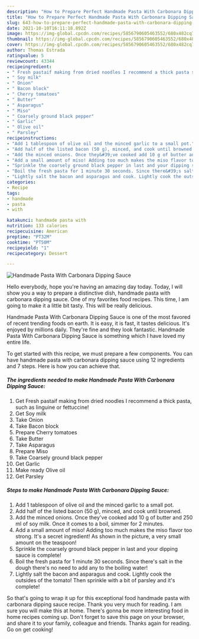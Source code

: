 ```yaml
---
description: "How to Prepare Perfect Handmade Pasta With Carbonara Dipping Sauce"
title: "How to Prepare Perfect Handmade Pasta With Carbonara Dipping Sauce"
slug: 643-how-to-prepare-perfect-handmade-pasta-with-carbonara-dipping-sauce
date: 2021-10-10T16:11:18.892Z
image: https://img-global.cpcdn.com/recipes/5856790605463552/680x482cq70/handmade-pasta-with-carbonara-dipping-sauce-recipe-main-photo.jpg
thumbnail: https://img-global.cpcdn.com/recipes/5856790605463552/680x482cq70/handmade-pasta-with-carbonara-dipping-sauce-recipe-main-photo.jpg
cover: https://img-global.cpcdn.com/recipes/5856790605463552/680x482cq70/handmade-pasta-with-carbonara-dipping-sauce-recipe-main-photo.jpg
author: Thomas Estrada
ratingvalue: 5
reviewcount: 43344
recipeingredient:
- " Fresh pastaif making from dried noodles I recommend a thick pasta such as linguine or fettuccine"
- " Soy milk"
- " Onion"
- " Bacon block"
- " Cherry tomatoes"
- " Butter"
- " Asparagus"
- " Miso"
- " Coarsely ground black pepper"
- " Garlic"
- " Olive oil"
- " Parsley"
recipeinstructions:
- "Add 1 tablespoon of olive oil and the minced garlic to a small pot."
- "Add half of the listed bacon (50 g), minced, and cook until browned."
- "Add the minced onions. Once they&#39;ve cooked add 10 g of butter and 250 ml of soy milk. Once it comes to a boil, simmer for 2 minutes."
- "Add a small amount of miso! Adding too much makes the miso flavor too strong. It&#39;s a secret ingredient! As shown in the picture, a very small amount on the teaspoon!"
- "Sprinkle the coarsely ground black pepper in last and your dipping sauce is complete!"
- "Boil the fresh pasta for 1 minute 30 seconds. Since there&#39;s salt in the dough there&#39;s no need to add any to the boiling water!"
- "Lightly salt the bacon and asparagus and cook. Lightly cook the outsides of the tomato! Then sprinkle with a bit of parsley and it&#39;s complete!"
categories:
- Recipe
tags:
- handmade
- pasta
- with

katakunci: handmade pasta with 
nutrition: 133 calories
recipecuisine: American
preptime: "PT32M"
cooktime: "PT50M"
recipeyield: "1"
recipecategory: Dessert

---
```



![Handmade Pasta With Carbonara Dipping Sauce](https://img-global.cpcdn.com/recipes/5856790605463552/680x482cq70/handmade-pasta-with-carbonara-dipping-sauce-recipe-main-photo.jpg)

Hello everybody, hope you're having an amazing day today. Today, I will show you a way to prepare a distinctive dish, handmade pasta with carbonara dipping sauce. One of my favorites food recipes. This time, I am going to make it a little bit tasty. This will be really delicious.

Handmade Pasta With Carbonara Dipping Sauce is one of the most favored of recent trending foods on earth. It is easy, it is fast, it tastes delicious. It's enjoyed by millions daily. They're fine and they look fantastic. Handmade Pasta With Carbonara Dipping Sauce is something which I have loved my entire life.




To get started with this recipe, we must prepare a few components. You can have handmade pasta with carbonara dipping sauce using 12 ingredients and 7 steps. Here is how you can achieve that.

<!--inarticleads1-->

##### The ingredients needed to make Handmade Pasta With Carbonara Dipping Sauce:

1. Get  Fresh pastaif making from dried noodles I recommend a thick pasta, such as linguine or fettuccine!
1. Get  Soy milk
1. Take  Onion
1. Take  Bacon block
1. Prepare  Cherry tomatoes
1. Take  Butter
1. Take  Asparagus
1. Prepare  Miso
1. Take  Coarsely ground black pepper
1. Get  Garlic
1. Make ready  Olive oil
1. Get  Parsley




<!--inarticleads2-->

##### Steps to make Handmade Pasta With Carbonara Dipping Sauce:

1. Add 1 tablespoon of olive oil and the minced garlic to a small pot.
1. Add half of the listed bacon (50 g), minced, and cook until browned.
1. Add the minced onions. Once they&#39;ve cooked add 10 g of butter and 250 ml of soy milk. Once it comes to a boil, simmer for 2 minutes.
1. Add a small amount of miso! Adding too much makes the miso flavor too strong. It&#39;s a secret ingredient! As shown in the picture, a very small amount on the teaspoon!
1. Sprinkle the coarsely ground black pepper in last and your dipping sauce is complete!
1. Boil the fresh pasta for 1 minute 30 seconds. Since there&#39;s salt in the dough there&#39;s no need to add any to the boiling water!
1. Lightly salt the bacon and asparagus and cook. Lightly cook the outsides of the tomato! Then sprinkle with a bit of parsley and it&#39;s complete!




So that's going to wrap it up for this exceptional food handmade pasta with carbonara dipping sauce recipe. Thank you very much for reading. I am sure you will make this at home. There's gonna be more interesting food in home recipes coming up. Don't forget to save this page on your browser, and share it to your family, colleague and friends. Thanks again for reading. Go on get cooking!
